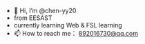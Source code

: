 - 👋 Hi, I’m @chen-yy20
- from EESAST
- currently learning Web & FSL learning
- 📫 How to reach me： 892016730@qq.com

<!---
chen-yy20/chen-yy20 is a ✨ special ✨ repository because its `README.md` (this file) appears on your GitHub profile.
You can click the Preview link to take a look at your changes.
--->

